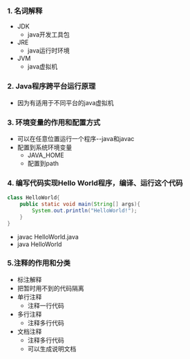 ### 1. 名词解释

* JDK
  * java开发工具包
* JRE
  * java运行时环境
* JVM
  * java虚拟机

### 2. Java程序跨平台运行原理

* 因为有适用于不同平台的java虚拟机

### 3. 环境变量的作用和配置方式

* 可以在任意位置运行一个程序--java和javac
* 配置到系统环境变量
  * JAVA_HOME
  * 配置到path

### 4. 编写代码实现Hello World程序，编译、运行这个代码

```java
class HelloWorld{
	public static void main(String[] args){
		System.out.println("HelloWorld!");
	}
}
```

* javac HelloWorld.java
* java HelloWorld

### 5.注释的作用和分类

* 标注解释
* 把暂时用不到的代码隔离
* 单行注释
  * 注释一行代码
* 多行注释
  * 注释多行代码
* 文档注释
  * 注释多行代码
  * 可以生成说明文档